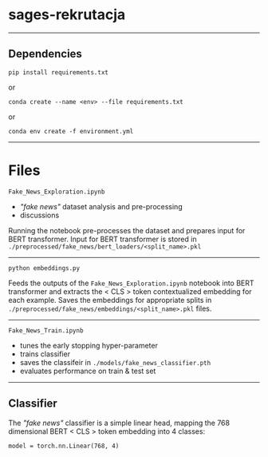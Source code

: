 # sages-rekrutacja

---
## Dependencies
`pip install requirements.txt`

or 

`conda create --name <env> --file requirements.txt`

or 

`conda env create -f environment.yml`

---
# Files

`Fake_News_Exploration.ipynb`
- *"fake news"* dataset analysis and pre-processing
- discussions

Running the notebook pre-processes the dataset and prepares input for BERT transformer.
Input for BERT transformer is stored in `./preprocessed/fake_news/bert_loaders/<split_name>.pkl`

---

`python embeddings.py`

Feeds the outputs of the `Fake_News_Exploration.ipynb` notebook into BERT transformer and extracts 
the < CLS > token contextualized embedding for each example. Saves the embeddings for appropriate 
splits in `./preprocessed/fake_news/embeddings/<split_name>.pkl` files.

---

`Fake_News_Train.ipynb`
- tunes the early stopping hyper-parameter
- trains classifier
- saves the classifeir in `./models/fake_news_classifier.pth`
- evaluates performance on train & test set


---

## Classifier
The *"fake news"* classifier is a simple linear head, mapping the 768 dimensional BERT < CLS > token
embedding into 4 classes:

`model = torch.nn.Linear(768, 4)`